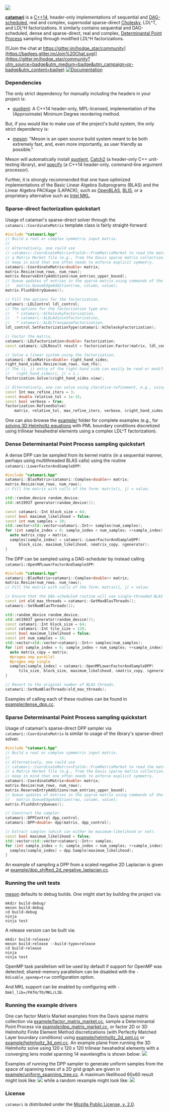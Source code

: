 ![](./images/rainbow_lhr34.png)

[**catamari**](https://hodgestar.com/catamari/) is a
[C++14](https://en.wikipedia.org/wiki/C%2B%2B14), header-only implementations of
sequential and
[DAG-scheduled](https://en.wikipedia.org/wiki/Directed_acyclic_graph), real and
complex, supernodal sparse-direct
[Cholesky](https://en.wikipedia.org/wiki/Cholesky_decomposition), LDL^T, and
LDL^H factorizations. It similarly contains sequential and DAG-scheduled,
dense and sparse-direct, real and complex,
[Determinantal Point Process](https://en.wikipedia.org/wiki/Determinantal_point_process)
sampling through modified LDL^H factorizations.

[![Join the chat at https://gitter.im/hodge_star/community](https://badges.gitter.im/Join%20Chat.svg)](https://gitter.im/hodge_star/community?utm_source=badge&utm_medium=badge&utm_campaign=pr-badge&utm_content=badge)
[![Documentation](https://readthedocs.org/projects/catamari/badge/?version=latest)](https://hodgestar.com/catamari/docs/master/)

### Dependencies
The only strict dependency for manually including the headers in your project
is:

* [quotient](https://gitlab.com/hodge_star/quotient): A C++14 header-only,
MPL-licensed, implementation of the (Approximate) Minimum Degree reordering
method.

But, if you would like to make use of the project's build system, the only
strict dependency is:

* [meson](http://mesonbuild.com): "Meson is an open source build system meant
to be both extremely fast, and, even more importantly, as user friendly as
possible." 

Meson will automatically install [quotient](https://gitlab.com/hodge_star/quotient), [Catch2](https://github.com/catchorg/Catch2) (a header-only C++
unit-testing library), and [specify](https://gitlab.com/hodge_star/specify)
(a C++14 header-only, command-line argument processor).

Further, it is strongly recommended that one have optimized implementations of
the Basic Linear Algebra Subprograms (BLAS) and the Linear Algebra PACKage
(LAPACK), such as [OpenBLAS](https://www.openblas.net),
[BLIS](https://github.com/flame/blis), or a proprietary alternative such as
[Intel MKL](https://software.intel.com/en-us/mkl).

### Sparse-direct factorization quickstart

Usage of catamari's sparse-direct solver through the
`catamari::CoordinateMatrix` template class is fairly straight-forward:
```c++
#include "catamari.hpp"
// Build a real or complex symmetric input matrix.
//
// Alternatively, one could use
// catamari::CoordinateMatrix<Field>::FromMatrixMarket to read the matrix from
// a Matrix Market file (e.g., from the Davis sparse matrix collection). But
// keep in mind that one often needs to enforce explicit symmetry.
catamari::CoordinateMatrix<double> matrix;
matrix.Resize(num_rows, num_rows);
matrix.ReserveEntryAdditions(num_entries_upper_bound);
// Queue updates of entries in the sparse matrix using commands of the form:
//   matrix.QueueEdgeAddition(row, column, value);
matrix.FlushEntryQueues();

// Fill the options for the factorization.
catamari::LDLControl ldl_control;
// The options for the factorization type are:
//   * catamari::kCholeskyFactorization,
//   * catamari::kLDLAdjointFactorization,
//   * catamari::kLDLTransposeFactorization.
ldl_control.SetFactorizationType(catamari::kCholeskyFactorization);

// Factor the matrix.
catamari::LDLFactorization<double> factorization;
const catamari::LDLResult result = factorization.Factor(matrix, ldl_control);

// Solve a linear system using the factorization.
catamari::BlasMatrix<double> right_hand_sides;
right_hand_sides.Resize(num_rows, num_rhs);
// The (i, j) entry of the right-hand side can easily be read or modified, e.g.:
//   right_hand_sides(i, j) = 1.;
factorization.Solve(&right_hand_sides.view);

// Alternatively, one can solve using iterative-refinement, e.g., using:
const Int max_refine_iters = 3;
const double relative_tol = 1e-15;
const bool verbose = true;
factorization.RefinedSolve(
    matrix, relative_tol, max_refine_iters, verbose, &right_hand_sides.view);
```

One can also browse the [example/](https://gitlab.com/hodge_star/catamari/tree/master/example) folder for complete examples (e.g., for [solving 3D Helmholtz equations](https://gitlab.com/hodge_star/catamari/blob/master/example/helmholtz_3d_pml.cc) with PML boundary conditions discretized using trilinear hexahedral elements using a complex LDL^T factorization).

### Dense Determinantal Point Process sampling quickstart
A dense DPP can be sampled from its kernel matrix (in a sequential manner,
perhaps using multithreaded BLAS calls) using the routine
`catamari::LowerFactorAndSampleDPP`:
```c++
#include "catamari.hpp"
catamari::BlasMatrix<catamari::Complex<double>> matrix;
matrix.Resize(num_rows, num_rows);
// Fill the matrix with calls of the form: matrix(i, j) = value;

std::random_device random_device;
std::mt19937 generator(random_device());

const catamari::Int block_size = 64;
const bool maximum_likelihood = false;
const int num_samples = 10;
std::vector<std::vector<catamari::Int>> samples(num_samples);
for (int sample_index = 0; sample_index < num_samples; ++sample_index) {
  auto matrix_copy = matrix;
  samples[sample_index] = catamari::LowerFactorAndSampleDPP(
      block_size, maximum_likelihood, &matrix_copy, &generator);
}
```

The DPP can be sampled using a DAG-scheduler by instead calling
`catamari::OpenMPLowerFactorAndSampleSPP`:
```c++
#include "catamari.hpp"
catamari::BlasMatrix<catamari::Complex<double>> matrix;
matrix.Resize(num_rows, num_rows);
// Fill the matrix with calls of the form: matrix(i, j) = value;

// Ensure that the DAG-scheduled routine will use single-threaded BLAS calls.
const int old_max_threads = catamari::GetMaxBlasThreads();
catamari::SetNumBlasThreads(1);

std::random_device random_device;
std::mt19937 generator(random_device());
const catamari::Int block_size = 64;
const catamari::Int tile_size = 128;
const bool maximum_likelihood = false;
const int num_samples = 10;
std::vector<std::vector<catamari::Int>> samples(num_samples);
for (int sample_index = 0; sample_index < num_samples; ++sample_index) {
  auto matrix_copy = matrix;
  #pragma omp parallel
  #pragma omp single
  samples[sample_index] = catamari::OpenMPLowerFactorAndSampleDPP(
      tile_size, block_size, maximum_likelihood, &matrix_copy, &generator);
}

// Revert to the original number of BLAS threads.
catamari::SetNumBlasThreads(old_max_threads);
```

Examples of calling each of these routines can be found in
[example/dense_dpp.cc](https://gitlab.com/hodge_star/catamari/blob/master/example/dense_dpp.cc).

### Sparse Determinantal Point Process sampling quickstart
Usage of catamari's sparse-direct DPP sampler via `catamari::CoordinateMatrix`
is similar to usage of the library's sparse-direct solver.
```c++
#include "catamari.hpp"
// Build a real or complex symmetric input matrix.
//
// Alternatively, one could use
// catamari::CoordinateMatrix<Field>::FromMatrixMarket to read the matrix from
// a Matrix Market file (e.g., from the Davis sparse matrix collection). But
// keep in mind that one often needs to enforce explicit symmetry.
catamari::CoordinateMatrix<double> matrix;
matrix.Resize(num_rows, num_rows);
matrix.ReserveEntryAdditions(num_entries_upper_bound);
// Queue updates of entries in the sparse matrix using commands of the form:
//   matrix.QueueEdgeAddition(row, column, value);
matrix.FlushEntryQueues();

// Construct the sampler.
catamari::DPPControl dpp_control;
catamari::DPP<double> dpp(matrix, dpp_control);

// Extract samples (which can either be maximum-likelihood or not).
const bool maximum_likelihood = false;
std::vector<std::vector<catamari::Int>> samples;
for (int sample_index = 0; sample_index < num_samples; ++sample_index) {
  samples[sample_index] = dpp.Sample(maximum_likelihood);
}
```
An example of sampling a DPP from a scaled negative 2D Laplacian is given at
[example/dpp_shifted_2d_negative_laplacian.cc](https://gitlab.com/hodge_star/catamari/blob/master/example/dpp_shifted_2d_negative_laplacian.cc).

### Running the unit tests
[meson](http://mesonbuild.com) defaults to debug builds. One might start by
building the project via:
```
mkdir build-debug/
meson build-debug
cd build-debug
ninja
ninja test
```

A release version can be built via:
```
mkdir build-release/
meson build-release --build-type=release
cd build-release
ninja
ninja test
```

OpenMP task parallelism will be used by default if support for OpenMP was
detected; shared-memory parallelism can be disabled with the
`-Ddisable_openmp=true` configuration option.

And MKL support can be enabled by configuring with `-Dmkl_lib=/PATH/TO/MKL/LIB`.

### Running the example drivers
One can factor Matrix Market examples from the Davis sparse matrix collection
via [example/factor_matrix_market.cc](https://gitlab.com/hodge_star/catamari/blob/master/example/factor_matrix_market.cc),
sample a Determinantal Point Process via
[example/dpp_matrix_market.cc](https://gitlab.com/hodge_star/catamari/blob/master/example/dpp_matrix_market.cc),
or factor 2D or 3D Helmholtz Finite Element Method discretizations (with
Perfectly Matched Layer boundary conditions) using
[example/helmholtz_2d_pml.cc](https://gitlab.com/hodge_star/catamari/blob/master/example/helmholtz_2d_pml.cc)
or
[example/helmholtz_3d_pml.cc](https://gitlab.com/hodge_star/catamari/blob/master/example/helmholtz_3d_pml.cc).
An example plane from running the 3D Helmholtz solve using 120 x 120 x 120
trilinear hexahedral elements with a converging lens model spanning 14
wavelengths is shown below:
![](./images/helmholtz_3d_lens_14w.png)

Examples of running the DPP sampler to generate uniform samples from the space
of spanning trees of a 2D grid graph are given in
[example/uniform_spanning_tree.cc](https://gitlab.com/hodge_star/catamari/blob/master/example/uniform_spanning_tree.cc).
A maximum likelihood 60x60 result might look like:
![](./images/uniform_spanning_tree_greedy-60x60.png)
while a random rexample might look like:
![](./images/uniform_spanning_tree_60x60.png)

### License
`catamari` is distributed under the
[Mozilla Public License, v. 2.0](https://www.mozilla.org/media/MPL/2.0/index.815ca599c9df.txt).
